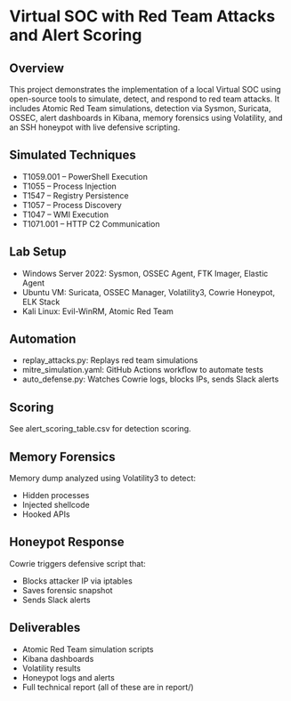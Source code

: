 # Virtual SOC with Red Team Attacks and Alert Scoring

## Overview
This project demonstrates the implementation of a local Virtual SOC using open-source tools to simulate, detect, and respond to red team attacks. It includes Atomic Red Team simulations, detection via Sysmon, Suricata, OSSEC, alert dashboards in Kibana, memory forensics using Volatility, and an SSH honeypot with live defensive scripting.

## Simulated Techniques
- T1059.001 – PowerShell Execution
- T1055 – Process Injection
- T1547 – Registry Persistence
- T1057 – Process Discovery
- T1047 – WMI Execution
- T1071.001 – HTTP C2 Communication

## Lab Setup
- Windows Server 2022: Sysmon, OSSEC Agent, FTK Imager, Elastic Agent
- Ubuntu VM: Suricata, OSSEC Manager, Volatility3, Cowrie Honeypot, ELK Stack
- Kali Linux: Evil-WinRM, Atomic Red Team

## Automation
- replay_attacks.py: Replays red team simulations
- mitre_simulation.yaml: GitHub Actions workflow to automate tests
- auto_defense.py: Watches Cowrie logs, blocks IPs, sends Slack alerts

## Scoring
See alert_scoring_table.csv for detection scoring.

## Memory Forensics
Memory dump analyzed using Volatility3 to detect:
- Hidden processes
- Injected shellcode
- Hooked APIs

## Honeypot Response
Cowrie triggers defensive script that:
- Blocks attacker IP via iptables
- Saves forensic snapshot
- Sends Slack alerts

## Deliverables
- Atomic Red Team simulation scripts
- Kibana dashboards
- Volatility results
- Honeypot logs and alerts
- Full technical report (all of these are in report/)

